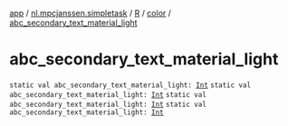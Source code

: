 [app](../../../index.md) / [nl.mpcjanssen.simpletask](../../index.md) / [R](../index.md) / [color](index.md) / [abc_secondary_text_material_light](.)

# abc_secondary_text_material_light

`static val abc_secondary_text_material_light: `[`Int`](https://kotlinlang.org/api/latest/jvm/stdlib/kotlin/-int/index.html)
`static val abc_secondary_text_material_light: `[`Int`](https://kotlinlang.org/api/latest/jvm/stdlib/kotlin/-int/index.html)
`static val abc_secondary_text_material_light: `[`Int`](https://kotlinlang.org/api/latest/jvm/stdlib/kotlin/-int/index.html)
`static val abc_secondary_text_material_light: `[`Int`](https://kotlinlang.org/api/latest/jvm/stdlib/kotlin/-int/index.html)